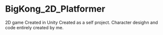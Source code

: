 # BigKong_2D_Platformer
2D game Created in Unity
Created as a self project. Character desighn and code entirely created by me.
